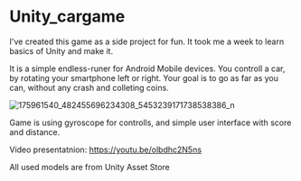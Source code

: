 # Unity_cargame

I've created this game as a side project for fun. It took me a week to learn basics of Unity and make it.

It is a simple endless-runer for Android Mobile devices. You controll a car, by rotating your smartphone left or right.
Your goal is to go as far as you can, without any crash and colleting coins.

![175961540_482455696234308_5453239171738538386_n](https://user-images.githubusercontent.com/52348715/141707634-a39e7859-5fdb-4f7a-b207-83d141578971.jpg)

Game is using gyroscope for controlls, and simple user interface with score and distance. 

Video presentatnion: 
https://youtu.be/olbdhc2N5ns


All used models are from Unity Asset Store



